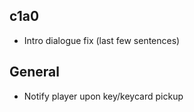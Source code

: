 ## c1a0
- Intro dialogue fix (last few sentences)

## General
- Notify player upon key/keycard pickup
